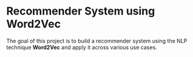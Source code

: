 # Recommender System using Word2Vec

The goal of this project is to build a recommender system using the NLP technique **Word2Vec** and apply it across various use cases. 
